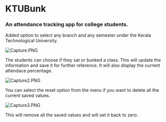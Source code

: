 # KTUBunk

### An attendance tracking app for college students.

Added option to select any branch and any semester under the Kerala Technological University.


![Capture.PNG](https://cdn.steemitimages.com/DQmWz4EEFeJt3wUPfQqXgtDrHszR27UR2k6aBQhD9KhYUnb/Capture.PNG)

The students can choose if they sat or bunked a class. This will update the information and save it for further reference. It will also display the current attendace percentage.

![Capture2.PNG](https://cdn.steemitimages.com/DQmR8aLi8s9Kf1r42sW3wKrnMEsbBSnYgHmMVB55Am35ZTX/Capture2.PNG)

You can select the reset option from the menu if you want to delete all the current saved values.

![Capture3.PNG](https://cdn.steemitimages.com/DQmSgTm4ueL94Fbw6tuPBTE923181Ebk1cj218WXveDeHz6/Capture3.PNG)

This will remove all the saved values and will set it back to zero.
